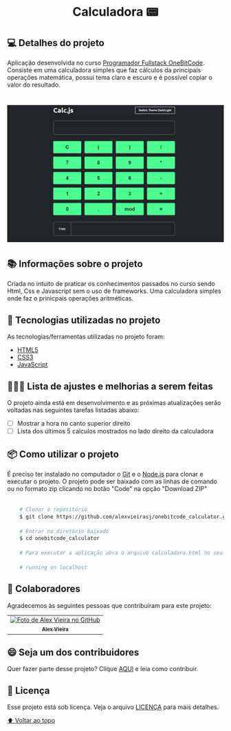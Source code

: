 <h1 id="title" align="center">
  Calculadora 📟
</h1>

## 💻 Detalhes do projeto

Aplicação desenvolvida no curso [Programador Fullstack OneBitCode](https://pro.onebitcode.com/). Consiste em uma calculadora simples que faz cálculos da principais operações matemática, possui tema claro e escuro e é possível copiar o valor do resultado.

<h1 align="center">
    <img alt="Capa Projeto" title="CapaProjeto" src="./calculadora-demonstracao.gif"/>
</h1>

## 📚 Informações sobre o projeto

Criada no intuito de praticar os conhecimentos passados no curso sendo Html, Css e Javascript sem o uso de frameworks. Uma calculadora simples onde faz o prinicpais operações aritméticas.

## :rocket: Tecnologias utilizadas no projeto

As tecnologias/ferramentas utilizadas no projeto foram:

- [HTML5](https://developer.mozilla.org/en-US/docs/Web/Guide/HTML/HTML5)
- [CSS3](https://developer.mozilla.org/en-US/docs/Web/CSS)
- [JavaScript](https://developer.mozilla.org/en-US/docs/Web/JavaScript)

## 👨🏻‍💻 Lista de ajustes e melhorias a serem feitas

O projeto ainda está em desenvolvimento e as próximas atualizações serão voltadas nas seguintes tarefas listadas abaixo:

- [ ] Mostrar a hora no canto superior direito
- [ ] Lista dos últimos 5 calculos mostrados no lado direito da calculadora

## :package: Como utilizar o projeto

É preciso ter instalado no computador o [Git](https://git-scm.com) e o [Node.js](https://nodejs.org/) para clonar e executar o projeto. O projeto pode ser baixado com as linhas de comando ou no formato zip clicando no botão "Code" na opção "Download ZIP"

```bash

    # Clonar o repositório
    $ git clone https://github.com/alexvieirasj/onebitcode_calculator.git

    # Entrar no diretório baixado
    $ cd onebitcode_calculator

    # Para executar a aplicação abra o arquivo calculadora.html no seu navegador
    
    # running on localhost
```

## 🤝 Colaboradores

Agradecemos às seguintes pessoas que contribuíram para este projeto:

<table>
  <tr>
    <td align="center">
      <a href="#">
        <img src="https://avatars.githubusercontent.com/u/23263907" width="100px;" alt="Foto de Alex Vieira no GitHub"/><br>
        <sub>
          <b>Alex Vieira</b>
        </sub>
      </a>
    </td>
  </tr>
</table>

## 😄 Seja um dos contribuidores<br>

Quer fazer parte desse projeto? Clique [AQUI](CONTRIBUTING.md) e leia como contribuir.

## 📝 Licença

Esse projeto está sob licença. Veja o arquivo [LICENÇA](LICENSE.md) para mais detalhes.

[⬆ Voltar ao topo](#title)
